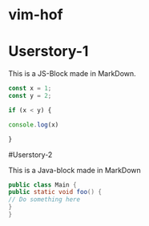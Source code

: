 
# vim-hof

# Userstory-1

This is a JS-Block made in MarkDown.

```javascript
const x = 1;
const y = 2;

if (x < y) {

console.log(x) 

}
```

#Userstory-2

This is a Java-block made in MarkDown

```java
public class Main {
public static void foo() {
// Do something here
}
}
```








